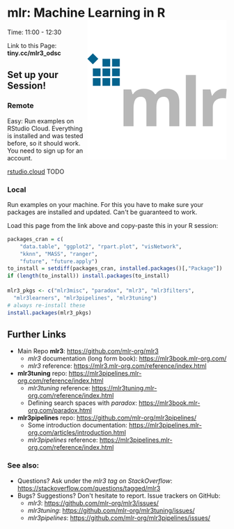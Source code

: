 
# mlr: Machine Learning in R <img src="mlr.png" align="right" />

Time: 11:00 - 12:30

Link to this Page: **tiny.cc/mlr3_odsc**

## Set up your Session!

### Remote

Easy: Run examples on RStudio Cloud. Everything is installed and was tested before, so it should work. You need to sign up for an account.

[rstudio.cloud](rstudio.cloud) TODO

### Local

Run examples on your machine. For this you have to make sure your packages are installed and updated. Can't be guaranteed to work.

Load this page from the link above and copy-paste this in your R session:

```r
packages_cran = c(
    "data.table", "ggplot2", "rpart.plot", "visNetwork",
    "kknn", "MASS", "ranger",
    "future", "future.apply")
to_install = setdiff(packages_cran, installed.packages()[,"Package"])
if (length(to_install)) install.packages(to_install)

mlr3_pkgs <- c("mlr3misc", "paradox", "mlr3", "mlr3filters",
  "mlr3learners", "mlr3pipelines", "mlr3tuning")
# always re-install these
install.packages(mlr3_pkgs)
```

## Further Links

- Main Repo **mlr3**: https://github.com/mlr-org/mlr3
  - *mlr3* documentation (long form book): https://mlr3book.mlr-org.com/
  - *mlr3* reference: https://mlr3.mlr-org.com/reference/index.html
- **mlr3tuning** repo: https://mlr3pipelines.mlr-org.com/reference/index.html
  - *mlr3tuning* reference: https://mlr3tuning.mlr-org.com/reference/index.html
  - Defining search spaces with *paradox*: https://mlr3book.mlr-org.com/paradox.html
- **mlr3pipelines** repo: https://github.com/mlr-org/mlr3pipelines/
  - Some introduction documentation: https://mlr3pipelines.mlr-org.com/articles/introduction.html
  - *mlr3pipelines* reference: <https://mlr3pipelines.mlr-org.com/reference/index.html>

### See also:
- Questions? Ask under the *mlr3 tag on StackOverflow*: https://stackoverflow.com/questions/tagged/mlr3
- Bugs? Suggestions? Don't hesitate to report. Issue trackers on GitHub:
  - *mlr3*: https://github.com/mlr-org/mlr3/issues/
  - *mlr3tuning*: https://github.com/mlr-org/mlr3tuning/issues/
  - *mlr3pipelines*: https://github.com/mlr-org/mlr3pipelines/issues/
